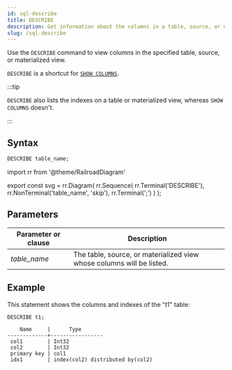 ```yaml
---
id: sql-describe
title: DESCRIBE
description: Get information about the columns in a table, source, or materialized view.
slug: /sql-describe
---
```


Use the `DESCRIBE` command to view columns in the specified table, source, or materialized view.

`DESCRIBE` is a shortcut for [`SHOW COLUMNS`](sql-show-columns.md).

:::tip

`DESCRIBE` also lists the indexes on a table or materialized view, whereas `SHOW COLUMNS` doesn't.

:::


## Syntax

```sql
DESCRIBE table_name;
```



import rr from '@theme/RailroadDiagram'

export const svg = rr.Diagram(
    rr.Sequence(
        rr.Terminal('DESCRIBE'),
        rr.NonTerminal('table_name', 'skip'),
        rr.Terminal(';')
    )
);

<drawer SVG={svg} />



## Parameters
|Parameter or clause        | Description           |
|---------------------------|-----------------------|
|*table_name*               |The table, source, or materialized view whose columns will be listed.|


## Example

This statement shows the columns and indexes of the "t1" table:
```sql
DESCRIBE t1;
```
```
    Name     |      Type
-------------+-----------------
 col1        | Int32
 col2        | Int32
 primary key | col1
 idx1        | index(col2) distributed by(col2)
```
